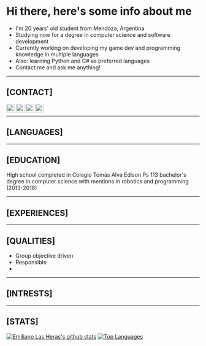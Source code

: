 #  Hi there, here's some info about me

-  I'm 20 years' old student from Mendoza, Argentina
-  Studying now for a degree in computer science and software development
-  Currently working on developing my game dev and programming knowledge in multiple languages
-  Also: learning Python and C# as preferred languages
-  Contact me and ask me anything!

___

##  [CONTACT]

<a href = "mailto: emilasheras.uni@gmail.com"><img align="left" alt="emilasheras | Gmail" width="22px" src="https://cdn.jsdelivr.net/npm/simple-icons@3.5.0/icons/gmail.svg" /></a>
[<img align="left" alt="emilasheras | Twitter" width="22px" src="https://cdn.jsdelivr.net/npm/simple-icons@3.5.0/icons/twitter.svg" />][twitter]
[<img align="left" alt="emilasheras | Linked-In" width="22px" src="https://cdn.jsdelivr.net/npm/simple-icons@3.5.0/icons/linkedin.svg" />][linkedin]
[<img align="left" alt="emilasheras | Instagram" width="22px" src="https://cdn.jsdelivr.net/npm/simple-icons@3.5.0/icons/instagram.svg" />][instagram]
</br>

___

##  [LANGUAGES]

___

##  [EDUCATION]
High school completed in Colegio Tomás Alva Edison Ps 113
bachelor's degree in computer science with mentions in robotics and programming (2013-2018)


___

##  [EXPERIENCES]

___

##  [QUALITIES]

-  Group objective driven
-  Responsible
-  

___

##  [INTRESTS]

___

##  [STATS]
[![Emiliano Las Heras's github stats](https://github-readme-stats.vercel.app/api?username=emilasheras)](https://github.com/emilasheras/github-readme-stats)
[![Top Languages](https://github-readme-stats.vercel.app/api/top-langs/?username=emilasheras&hide=glsl,hlsl,shaderlab)](https://github.com/emilasheras/github-readme-stats)





[twitter]: https://twitter.com/lhs_emi
[linkedin]: https://www.linkedin.com/in/emiliano-las-heras-09b13b190/
[instagram]: https://www.instagram.com/emilasheras